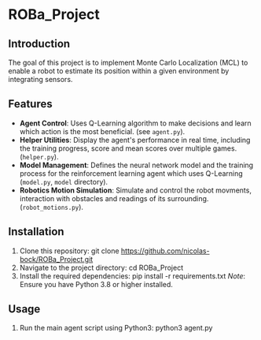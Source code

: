 # ROBa_Project

## Introduction

The goal of this project is to implement Monte Carlo Localization (MCL) to enable a robot to estimate its position within a given environment by integrating sensors.

## Features

- **Agent Control**: Uses Q-Learning algorithm to make decisions and learn which action is the most beneficial. (see `agent.py`).
- **Helper Utilities**: Display the agent's performance in real time, including the training progress, score and mean scores over multiple games. (`helper.py`).
- **Model Management**: Defines the neural network model and the training process for the reinforcement learning agent which uses Q-Learning (`model.py`, `model` directory).
- **Robotics Motion Simulation**: Simulate and control the robot movments, interaction with obstacles and readings of its surrounding. (`robot_motions.py`).

## Installation

1. Clone this repository:
    git clone https://github.com/nicolas-bock/ROBa_Project.git
2. Navigate to the project directory:
    cd ROBa_Project
3. Install the required dependencies:
    pip install -r requirements.txt
   *Note*: Ensure you have Python 3.8 or higher installed.

## Usage

1. Run the main agent script using Python3:
    python3 agent.py

